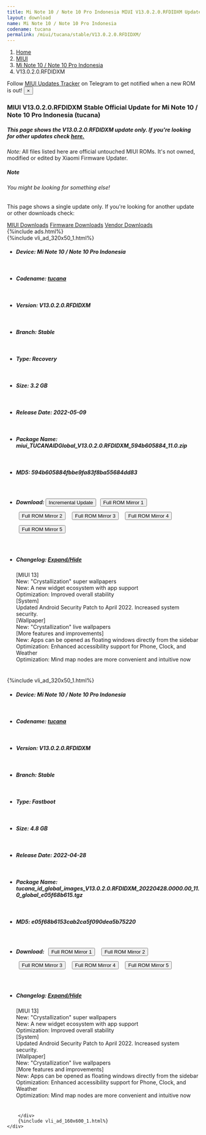 ```yaml
---
title: Mi Note 10 / Note 10 Pro Indonesia MIUI V13.0.2.0.RFDIDXM Update
layout: download
name: Mi Note 10 / Note 10 Pro Indonesia
codename: tucana
permalink: /miui/tucana/stable/V13.0.2.0.RFDIDXM/
---
```

<nav aria-label="breadcrumb">
    <ol class="breadcrumb">
        <li class="breadcrumb-item"><a href="/">Home</a></li>
        <li class="breadcrumb-item"><a href="/miui/">MIUI</a></li>
        <li class="breadcrumb-item"><a href="/miui/tucana/">Mi Note 10 / Note 10 Pro Indonesia</a></li>
        <li class="breadcrumb-item active" aria-current="page">V13.0.2.0.RFDIDXM</li>
    </ol>
</nav>
<div class="alert alert-primary alert-dismissible fade show" role="alert">
    Follow <a href="https://t.me/MIUIUpdatesTracker" class="alert-link">MIUI Updates Tracker</a> on Telegram to get
    notified when a new ROM is out!
    <button type="button" class="close" data-dismiss="alert" aria-label="Close">
        <span aria-hidden="true">&times;</span>
    </button>
</div>
<div class="col-12 mx-auto">
    <h3 class="title bg-light p-2 rounded">MIUI V13.0.2.0.RFDIDXM Stable Official Update for Mi Note 10 / Note 10 Pro Indonesia (tucana)</h3>
    <h5>This page shows the V13.0.2.0.RFDIDXM update only. If you're looking for other updates check
        <a href="/miui/tucana/">here.</a></h5>
    <p><i>Note: </i>All files listed here are official untouched MIUI ROMs.
        It's not owned, modified or edited by Xiaomi Firmware Updater.</p>
    <div class="card">
        <div class="card-body">
            <h5 class="card-title">Note</h5>
            <h6 class="card-subtitle mb-2 text-muted">You might be looking for something else!</h6>
            <p class="card-text">This page shows a single update only.
                If you're looking for another update or other downloads check:</p>
            <a href="/miui/" class="card-link">MIUI Downloads</a>
            <a href="/firmware/" class="card-link">Firmware Downloads</a>
            <a href="/vendor/" class="card-link">Vendor Downloads</a>
        </div>
    </div>
    {%include ads.html%}
    <div class="row justify-content-center">
        <div class="col-10" id="downloads">
                    <div class="card card-body">
            {%include vli_ad_320x50_1.html%}
            <ul class="list-unstyled">
                <li style="padding-bottom: 10px;">
                    <h5><b>Device: </b>Mi Note 10 / Note 10 Pro Indonesia</h5>
                </li>
                <li style="padding-bottom: 10px;">
                    <h5><b>Codename: </b> <a href="/miui/tucana/" target="_blank">tucana</a> </h5>
                </li>
                <li style="padding-bottom: 10px;">
                    <h5><b>Version: </b>V13.0.2.0.RFDIDXM</h5>
                </li>
                <li style="padding-bottom: 10px;">
                    <h5><b>Branch: </b>Stable</h5>
                </li>
                <li style="padding-bottom: 10px;">
                    <h5><b>Type: </b>Recovery</h5>
                </li>
                <li style="padding-bottom: 10px;">
                    <h5><b>Size: </b>3.2 GB</h5>
                </li>
                <li style="padding-bottom: 10px;">
                    <h5><b>Release Date: </b>2022-05-09</h5>
                </li>
                <li style="padding-bottom: 10px;">
                    <h5><b>Package Name: </b><span id="filename" class="text-dark">miui_TUCANAIDGlobal_V13.0.2.0.RFDIDXM_594b605884_11.0.zip</span></h5>
                </li>
                <li style="padding-bottom: 10px;">
                    <h5><b>MD5: </b><span id="md5" class="text-muted">594b605884fbbe9fa83f8ba55684dd83</span></h5>
                </li>
                <li style="padding-bottom: 10px;">
                    <h5><b>Download: </b><button type="button" id="incremental_download" class="btn btn-warning" onclick="window.open('https://bigota.d.miui.com/V13.0.2.0.RFDIDXM/miui-blockota-tucana_id_global-V12.5.4.0.RFDIDXM-V13.0.2.0.RFDIDXM-6a1898f857-11.0.zip', '_blank');"><i class="fa fa-download"></i> Incremental Update</button> <button type="button" id="download" class="btn btn-primary" style="margin: 7px;" onclick="window.open('https://cdnorg.d.miui.com/V13.0.2.0.RFDIDXM/miui_TUCANAIDGlobal_V13.0.2.0.RFDIDXM_594b605884_11.0.zip', '_blank');"><i class="fa fa-download"></i> Full ROM Mirror 1</button> <button type="button" id="download" class="btn btn-primary" style="margin: 7px;" onclick="window.open('https://bkt-sgp-miui-ota-update-alisgp.oss-ap-southeast-1.aliyuncs.com/V13.0.2.0.RFDIDXM/miui_TUCANAIDGlobal_V13.0.2.0.RFDIDXM_594b605884_11.0.zip', '_blank');"><i class="fa fa-download"></i> Full ROM Mirror 2</button> <button type="button" id="download" class="btn btn-primary" style="margin: 7px;" onclick="window.open('https://bn.d.miui.com/V13.0.2.0.RFDIDXM/miui_TUCANAIDGlobal_V13.0.2.0.RFDIDXM_594b605884_11.0.zip', '_blank');"><i class="fa fa-download"></i> Full ROM Mirror 3</button> <button type="button" id="download" class="btn btn-primary" style="margin: 7px;" onclick="window.open('https://bigota.d.miui.com/V13.0.2.0.RFDIDXM/miui_TUCANAIDGlobal_V13.0.2.0.RFDIDXM_594b605884_11.0.zip', '_blank');"><i class="fa fa-download"></i> Full ROM Mirror 4</button> <button type="button" id="download" class="btn btn-primary" style="margin: 7px;" onclick="window.open('https://hugeota.d.miui.com/V13.0.2.0.RFDIDXM/miui_TUCANAIDGlobal_V13.0.2.0.RFDIDXM_594b605884_11.0.zip', '_blank');"><i class="fa fa-download"></i> Full ROM Mirror 5</button></h5>
                </li>
                <li style="padding-bottom: 10px;">
                    <h5><b>Changelog: </b><a href="#tucana_1_changelog" data-toggle="collapse" role="button"
                            aria-expanded="false" aria-controls="tucana_1_changelog"> <i class="fa fa-arrow-down"
                                aria-hidden="true"></i> Expand/Hide</a></h5>
                    <div class="collapse" id="tucana_1_changelog">
                        <p id="changelog_text">[MIUI 13]<br>New: "Crystallization" super wallpapers<br>New: A new widget ecosystem with app support<br>Optimization: Improved overall stability<br>[System]<br>Updated Android Security Patch to April 2022. Increased system security.<br>[Wallpaper]<br>New: "Crystallization" live wallpapers<br>[More features and improvements]<br>New: Apps can be opened as floating windows directly from the sidebar<br>Optimization: Enhanced accessibility support for Phone, Clock, and Weather<br>Optimization: Mind map nodes are more convenient and intuitive now</p>
                    </div>
                </li>
            </ul>
        </div>
        <div class="card card-body">
            {%include vli_ad_320x50_1.html%}
            <ul class="list-unstyled">
                <li style="padding-bottom: 10px;">
                    <h5><b>Device: </b>Mi Note 10 / Note 10 Pro Indonesia</h5>
                </li>
                <li style="padding-bottom: 10px;">
                    <h5><b>Codename: </b> <a href="/miui/tucana/" target="_blank">tucana</a> </h5>
                </li>
                <li style="padding-bottom: 10px;">
                    <h5><b>Version: </b>V13.0.2.0.RFDIDXM</h5>
                </li>
                <li style="padding-bottom: 10px;">
                    <h5><b>Branch: </b>Stable</h5>
                </li>
                <li style="padding-bottom: 10px;">
                    <h5><b>Type: </b>Fastboot</h5>
                </li>
                <li style="padding-bottom: 10px;">
                    <h5><b>Size: </b>4.8 GB</h5>
                </li>
                <li style="padding-bottom: 10px;">
                    <h5><b>Release Date: </b>2022-04-28</h5>
                </li>
                <li style="padding-bottom: 10px;">
                    <h5><b>Package Name: </b><span id="filename" class="text-dark">tucana_id_global_images_V13.0.2.0.RFDIDXM_20220428.0000.00_11.0_global_e05f68b615.tgz</span></h5>
                </li>
                <li style="padding-bottom: 10px;">
                    <h5><b>MD5: </b><span id="md5" class="text-muted">e05f68b6153cab2ca5f090dea5b75220</span></h5>
                </li>
                <li style="padding-bottom: 10px;">
                    <h5><b>Download: </b> <button type="button" id="download" class="btn btn-primary" style="margin: 7px;" onclick="window.open('https://cdnorg.d.miui.com/V13.0.2.0.RFDIDXM/tucana_id_global_images_V13.0.2.0.RFDIDXM_20220428.0000.00_11.0_global_e05f68b615.tgz', '_blank');"><i class="fa fa-download"></i> Full ROM Mirror 1</button> <button type="button" id="download" class="btn btn-primary" style="margin: 7px;" onclick="window.open('https://bkt-sgp-miui-ota-update-alisgp.oss-ap-southeast-1.aliyuncs.com/V13.0.2.0.RFDIDXM/tucana_id_global_images_V13.0.2.0.RFDIDXM_20220428.0000.00_11.0_global_e05f68b615.tgz', '_blank');"><i class="fa fa-download"></i> Full ROM Mirror 2</button> <button type="button" id="download" class="btn btn-primary" style="margin: 7px;" onclick="window.open('https://bn.d.miui.com/V13.0.2.0.RFDIDXM/tucana_id_global_images_V13.0.2.0.RFDIDXM_20220428.0000.00_11.0_global_e05f68b615.tgz', '_blank');"><i class="fa fa-download"></i> Full ROM Mirror 3</button> <button type="button" id="download" class="btn btn-primary" style="margin: 7px;" onclick="window.open('https://bigota.d.miui.com/V13.0.2.0.RFDIDXM/tucana_id_global_images_V13.0.2.0.RFDIDXM_20220428.0000.00_11.0_global_e05f68b615.tgz', '_blank');"><i class="fa fa-download"></i> Full ROM Mirror 4</button> <button type="button" id="download" class="btn btn-primary" style="margin: 7px;" onclick="window.open('https://hugeota.d.miui.com/V13.0.2.0.RFDIDXM/tucana_id_global_images_V13.0.2.0.RFDIDXM_20220428.0000.00_11.0_global_e05f68b615.tgz', '_blank');"><i class="fa fa-download"></i> Full ROM Mirror 5</button></h5>
                </li>
                <li style="padding-bottom: 10px;">
                    <h5><b>Changelog: </b><a href="#tucana_2_changelog" data-toggle="collapse" role="button"
                            aria-expanded="false" aria-controls="tucana_2_changelog"> <i class="fa fa-arrow-down"
                                aria-hidden="true"></i> Expand/Hide</a></h5>
                    <div class="collapse" id="tucana_2_changelog">
                        <p id="changelog_text">[MIUI 13]<br>New: "Crystallization" super wallpapers<br>New: A new widget ecosystem with app support<br>Optimization: Improved overall stability<br>[System]<br>Updated Android Security Patch to April 2022. Increased system security.<br>[Wallpaper]<br>New: "Crystallization" live wallpapers<br>[More features and improvements]<br>New: Apps can be opened as floating windows directly from the sidebar<br>Optimization: Enhanced accessibility support for Phone, Clock, and Weather<br>Optimization: Mind map nodes are more convenient and intuitive now</p>
                    </div>
                </li>
            </ul>
        </div>

        </div>
        {%include vli_ad_160x600_1.html%}
    </div>
</div>
